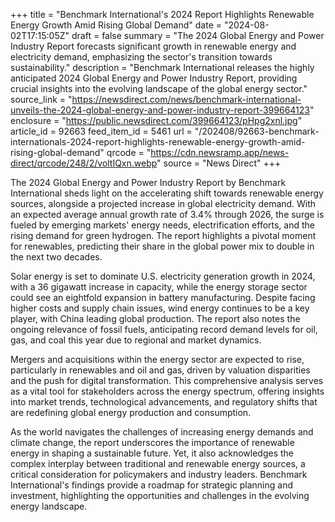 +++
title = "Benchmark International's 2024 Report Highlights Renewable Energy Growth Amid Rising Global Demand"
date = "2024-08-02T17:15:05Z"
draft = false
summary = "The 2024 Global Energy and Power Industry Report forecasts significant growth in renewable energy and electricity demand, emphasizing the sector's transition towards sustainability."
description = "Benchmark International releases the highly anticipated 2024 Global Energy and Power Industry Report, providing crucial insights into the evolving landscape of the global energy sector."
source_link = "https://newsdirect.com/news/benchmark-international-unveils-the-2024-global-energy-and-power-industry-report-399664123"
enclosure = "https://public.newsdirect.com/399664123/pHpg2xnl.jpg"
article_id = 92663
feed_item_id = 5461
url = "/202408/92663-benchmark-internationals-2024-report-highlights-renewable-energy-growth-amid-rising-global-demand"
qrcode = "https://cdn.newsramp.app/news-direct/qrcode/248/2/voltIQxn.webp"
source = "News Direct"
+++

<p>The 2024 Global Energy and Power Industry Report by Benchmark International sheds light on the accelerating shift towards renewable energy sources, alongside a projected increase in global electricity demand. With an expected average annual growth rate of 3.4% through 2026, the surge is fueled by emerging markets' energy needs, electrification efforts, and the rising demand for green hydrogen. The report highlights a pivotal moment for renewables, predicting their share in the global power mix to double in the next two decades.</p><p>Solar energy is set to dominate U.S. electricity generation growth in 2024, with a 36 gigawatt increase in capacity, while the energy storage sector could see an eightfold expansion in battery manufacturing. Despite facing higher costs and supply chain issues, wind energy continues to be a key player, with China leading global production. The report also notes the ongoing relevance of fossil fuels, anticipating record demand levels for oil, gas, and coal this year due to regional and market dynamics.</p><p>Mergers and acquisitions within the energy sector are expected to rise, particularly in renewables and oil and gas, driven by valuation disparities and the push for digital transformation. This comprehensive analysis serves as a vital tool for stakeholders across the energy spectrum, offering insights into market trends, technological advancements, and regulatory shifts that are redefining global energy production and consumption.</p><p>As the world navigates the challenges of increasing energy demands and climate change, the report underscores the importance of renewable energy in shaping a sustainable future. Yet, it also acknowledges the complex interplay between traditional and renewable energy sources, a critical consideration for policymakers and industry leaders. Benchmark International's findings provide a roadmap for strategic planning and investment, highlighting the opportunities and challenges in the evolving energy landscape.</p>